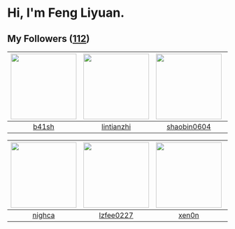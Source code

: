 # Hi, I'm Feng Liyuan.

## My Followers ([112](https://github.com/SunRunAway?tab=followers))

| <img src="https://avatars.githubusercontent.com/u/1070352?v=4" width="150" height="150" /> | <img src="https://avatars.githubusercontent.com/u/1457382?v=4" width="150" height="150" /> | <img src="https://avatars.githubusercontent.com/u/10383?v=4" width="150" height="150" /> | <img src="https://avatars.githubusercontent.com/u/4090971?v=4" width="150" height="150" /> |
| :----------------------------------------------------------------------------------------: | :----------------------------------------------------------------------------------------: | :--------------------------------------------------------------------------------------: | :----------------------------------------------------------------------------------------: |
|                              [b41sh](https://github.com/b41sh)                             |                         [lintianzhi](https://github.com/lintianzhi)                        |                       [shaobin0604](https://github.com/shaobin0604)                      |                        [wangtuanjie](https://github.com/wangtuanjie)                       |

| <img src="https://avatars.githubusercontent.com/u/1492263?v=4" width="150" height="150" /> | <img src="https://avatars.githubusercontent.com/u/1984045?v=4" width="150" height="150" /> | <img src="https://avatars.githubusercontent.com/u/1175567?v=4" width="150" height="150" /> | <img src="https://avatars.githubusercontent.com/u/619331?v=4" width="150" height="150" /> |
| :----------------------------------------------------------------------------------------: | :----------------------------------------------------------------------------------------: | :----------------------------------------------------------------------------------------: | :---------------------------------------------------------------------------------------: |
|                             [nighca](https://github.com/nighca)                            |                          [lzfee0227](https://github.com/lzfee0227)                         |                              [xen0n](https://github.com/xen0n)                             |                        [justmao945](https://github.com/justmao945)                        |